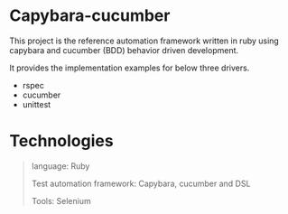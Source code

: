 # Capybara-cucumber

This project is the reference automation framework written in ruby using capybara and cucumber (BDD) behavior driven development.

It provides the implementation examples for below three drivers.
- rspec
- cucumber
- unittest

Technologies
============

> language: Ruby
>
> Test automation framework: Capybara, cucumber and DSL
>
> Tools: Selenium

